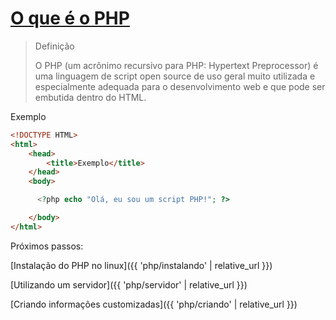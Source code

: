 # [O que é o PHP](https://secure.php.net/manual/pt_BR/intro-whatis.php)

> Definição
>
> O PHP (um acrônimo recursivo para PHP: Hypertext Preprocessor) é uma linguagem de script open source de uso geral
> muito utilizada e especialmente adequada para o desenvolvimento web e que pode ser embutida dentro do HTML.

Exemplo

```html
<!DOCTYPE HTML>
<html>
    <head>
        <title>Exemplo</title>
    </head>
    <body>
```
```php
      <?php echo "Olá, eu sou um script PHP!"; ?>
```
```html
    </body>
</html>
```

Próximos passos:

[Instalação do PHP no linux]({{ 'php/instalando' | relative_url }})

[Utilizando um servidor]({{ 'php/servidor' | relative_url }})

[Criando informações customizadas]({{ 'php/criando' | relative_url }})
